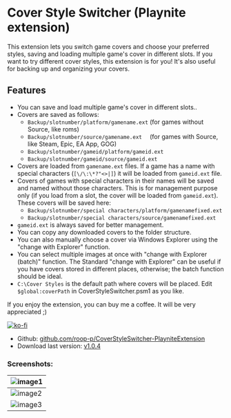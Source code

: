# Cover Style Switcher (Playnite extension)

This extension lets you switch game covers and choose your preferred styles, saving and loading multiple game's cover in different slots. If you want to try different cover styles, this extension is for you! It's also useful for backing up and organizing your covers.

## Features
- You can save and load multiple game's cover in different slots..
- Covers are saved as follows:
  - `Backup/slotnumber/platform/gamename.ext` (for games without Source, like roms)
  - `Backup/slotnumber/source/gamename.ext  `   (for games with Source, like Steam, Epic, EA App, GOG)
  - `Backup/slotnumber/gameid/platform/gameid.ext`
  - `Backup/slotnumber/gameid/source/gameid.ext   `
- Covers are loaded from `gamename.ext` files. If a game has a name with special characters (`[\/\:\*?"<>|]`) it will be loaded from `gameid.ext` file.
- Covers of games with special characters in their names will be saved and named without those characters. This is for management purpose only (if you load from a slot, the cover will be loaded from `gameid.ext`). These covers will be saved here:
  - `Backup/slotnumber/special characters/platform/gamenamefixed.ext`
  - `Backup/slotnumber/special characters/source/gamenamefixed.ext`
- `gameid.ext` is always saved for better management.
- You can copy any downloaded covers to the folder structure.
- You can also manually choose a cover via Windows Explorer using the "change with Explorer" function.
- You can select multiple images at once with "change with Explorer (batch)" function. The Standard "change with Explorer" can be useful if you have covers stored in different places, otherwise; the batch function should be ideal.
- `C:\Cover Styles` is the default path where covers will be placed. Edit `$global:coverPath` in CoverStyleSwitcher.psm1 as you like.

If you enjoy the extension, you can buy me a coffee. It will be very appreciated ;)

[![ko-fi](https://ko-fi.com/img/githubbutton_sm.svg)](https://ko-fi.com/E1E214R1KB)            

- Github: [github.com/roop-p/CoverStyleSwitcher-PlayniteExtension](https://github.com/roob-p/CoverStyleSwitcher-PlayniteExtension/)
- Download last version:
[v1.0.4](https://github.com/roob-p/CoverStyleSwitcher-PlayniteExtension/releases/download/v1.04/CoverStyleSwitcher_v1.0.4.pext)


 





### Screenshots:

| ![image1](https://raw.githubusercontent.com/roob-p/CoverStyleSwitcher-PlayniteExtension/main/media/1.gif) |
|-----------------------------------------------------------|
| ![image2](https://raw.githubusercontent.com/roob-p/CoverStyleSwitcher-PlayniteExtension/main/media/2.gif) |
| ![image3](https://raw.githubusercontent.com/roob-p/CoverStyleSwitcher-PlayniteExtension/main/media/3.gif) |
